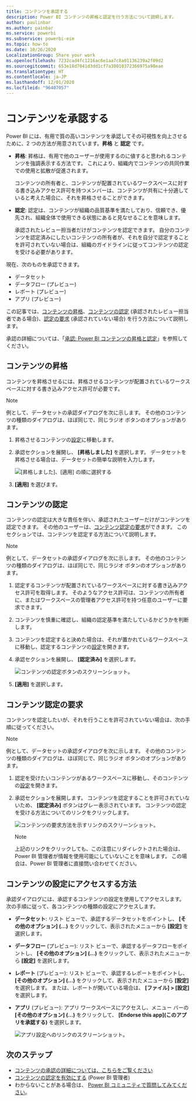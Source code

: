 ```yaml
---
title: コンテンツを承認する
description: Power BI コンテンツの昇格と認定を行う方法について説明します。
author: paulinbar
ms.author: painbar
ms.service: powerbi
ms.subservice: powerbi-eim
ms.topic: how-to
ms.date: 10/26/2020
LocalizationGroup: Share your work
ms.openlocfilehash: 7232cad4fc1216ac6e1aa7c8a01136239a2f09d2
ms.sourcegitcommit: 653e18d7041d3dd1cf7a38010372366975a98eae
ms.translationtype: HT
ms.contentlocale: ja-JP
ms.lasthandoff: 12/01/2020
ms.locfileid: "96407057"
---
```

# <a name="endorse-your-content"></a>コンテンツを承認する

Power BI には、有用で質の高いコンテンツを承認してその可視性を向上させるために、2 つの方法が用意されています。**昇格** と **認定** です。

* **昇格**: 昇格は、有用で他のユーザーが使用するのに値すると思われるコンテンツを強調表示する方法です。 これにより、組織内でコンテンツの共同作業での使用と拡散が促進されます。

    コンテンツの所有者と、コンテンツが配置されているワークスペースに対する書き込みアクセス許可を持つメンバーは、コンテンツが共有に十分適していると考えた場合に、それを昇格させることができます。

* **認定**: 認定は、コンテンツが組織の品質基準を満たしており、信頼でき、優先され、組織全体で使用できる状態にあると見なせることを意味します。

    承認されたレビュー担当者だけがコンテンツを認定できます。 自分のコンテンツを認定済みにしたいコンテンツの所有者が、それを自分で認定することを許可されていない場合は、組織のガイドラインに従ってコンテンツの認定を受ける必要があります。

現在、次のものを承認できます。
* データセット
* データフロー (プレビュー)
* レポート (プレビュー)
* アプリ (プレビュー)

この記事では、[コンテンツの昇格](#promote-content)、[コンテンツの認定](#certify-content) (承認されたレビュー担当者である場合)、[認定の要求](#request-content-certification) (承認されていない場合) を行う方法について説明します。

承認の詳細については、「[承認: Power BI コンテンツの昇格と認定](service-endorsement-overview.md)」を参照してください。

## <a name="promote-content"></a>コンテンツの昇格

コンテンツを昇格させるには、昇格させるコンテンツが配置されているワークスペースに対する書き込みアクセス許可が必要です。

>[!NOTE]
>例として、データセットの承認ダイアログを次に示します。 その他のコンテンツの種類のダイアログは、ほぼ同じで、同じラジオ ボタンのオプションがあります。 

1. 昇格させるコンテンツの[設定](#how-to-get-to-content-settings)に移動します。

1. 承認セクションを展開し、 **[昇格しました]** を選択します。 データセットを昇格させる場合は、データセットの簡単な説明を入力します。

    ![[昇格しました]、[適用] の順に選択する](media/service-endorse-content/power-bi-promote-content.png)

1. **[適用]** を選びます。

## <a name="certify-content"></a>コンテンツの認定

コンテンツの認定は大きな責任を伴い、承認されたユーザーだけがコンテンツを認定できます。 その他のユーザーは、[コンテンツ認定の要求](#request-content-certification)ができます。 このセクションでは、コンテンツを認定する方法について説明します。

>[!NOTE]
>例として、データセットの承認ダイアログを次に示します。 その他のコンテンツの種類のダイアログは、ほぼ同じで、同じラジオ ボタンのオプションがあります。 

1. 認定するコンテンツが配置されているワークスペースに対する書き込みアクセス許可を取得します。 そのようなアクセス許可は、コンテンツの所有者に、またはワークスペースの管理者アクセス許可を持つ任意のユーザーに要求できます。

1. コンテンツを慎重に確認し、組織の認定基準を満たしているかどうかを判断します。

1. コンテンツを認定すると決めた場合は、それが置かれているワークスペースに移動し、認定するコンテンツの[設定](#how-to-get-to-content-settings)を開きます。

1. 承認セクションを展開し、 **[認定済み]** を選択します。 

    ![コンテンツの認定ボタンのスクリーンショット。](media/service-endorse-content/power-bi-certify-content.png)

1. **[適用]** を選択します。

## <a name="request-content-certification"></a>コンテンツ認定の要求

コンテンツを認定したいが、それを行うことを許可されていない場合は、次の手順に従ってください。

>[!NOTE]
>例として、データセットの承認ダイアログを次に示します。 その他のコンテンツの種類のダイアログは、ほぼ同じで、同じラジオ ボタンのオプションがあります。 

1. 認定を受けたいコンテンツがあるワークスペースに移動し、そのコンテンツの[設定](#how-to-get-to-content-settings)を開きます。

1. 承認セクションを展開します。 コンテンツを認定することを許可されていないため、 **[認定済み]** ボタンはグレー表示されています。 コンテンツの認定を受ける方法についてのリンクをクリックします。

    ![コンテンツの要求方法を示すリンクのスクリーンショット。](media/service-endorse-content/power-bi-request-content-certification.png)
    <a name="no-info-redirect"></a>
    >[!NOTE]
    >上記のリンクをクリックしても、この注意にリダイレクトされた場合は、Power BI 管理者が情報を使用可能にしていないことを意味します。 この場合は、Power BI 管理者に直接問い合わせてください。

## <a name="how-to-get-to-content-settings"></a>コンテンツの設定にアクセスする方法

承認ダイアログには、承認するコンテンツの設定を使用してアクセスします。 次の手順に従って、各コンテンツの種類の設定にアクセスします。

* **データセット**: リスト ビューで、承認するデータセットをポイントし、 **[その他のオプション] (...)** をクリックして、表示されたメニューから **[設定]** を選択します。
* **データフロー** (プレビュー): リスト ビューで、承認するデータフローをポイントし、 **[その他のオプション] (...)** をクリックして、表示されたメニューから **[設定]** を選択します。


* **レポート** (プレビュー): リスト ビューで、承認するレポートをポイントし、 **[その他のオプション] (...)** をクリックして、表示されたメニューから **[設定]** を選択します。 または、レポートが開いている場合は、 **[ファイル] > [設定]** を選択します。

* **アプリ** (プレビュー): アプリ ワークスペースにアクセスし、メニュー バーの **[その他のオプション] (...)** をクリックして、 **[Endorse this app]\(このアプリを承認する\)** を選択します。

    ![アプリ設定へのリンクのスクリーンショット。](media/service-endorse-content/power-bi-app-settings.png)

## <a name="next-steps"></a>次のステップ

* [コンテンツの承認の詳細については、こちらをご覧ください](service-endorsement-overview.md)
* [コンテンツの認定を有効にする](../admin/service-admin-setup-certification.md) (Power BI 管理者)
* わからないことがある場合は、 [Power BI コミュニティで質問してみてください](https://community.powerbi.com/)。
